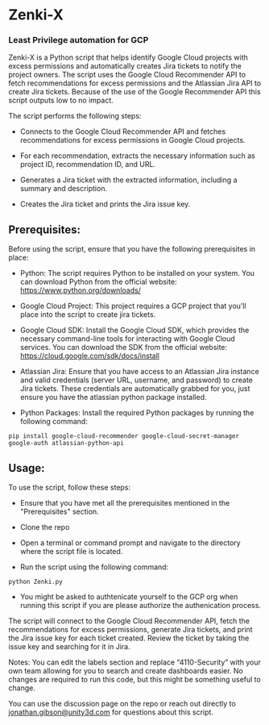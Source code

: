 # Zenki-X
### Least Privilege automation for GCP 

Zenki-X is a Python script that helps identify Google Cloud projects with excess permissions and automatically creates Jira tickets to notify the project owners. The script uses the Google Cloud Recommender API to fetch recommendations for excess permissions and the Atlassian Jira API to create Jira tickets. Because of the use of the Google Recommender API this script outputs low to no impact.

The script performs the following steps:

* Connects to the Google Cloud Recommender API and fetches recommendations for excess permissions in Google Cloud projects.

* For each recommendation, extracts the necessary information such as project ID, recommendation ID, and URL.

* Generates a Jira ticket with the extracted information, including a summary and description.

* Creates the Jira ticket and prints the Jira issue key.


## Prerequisites:
Before using the script, ensure that you have the following prerequisites in place:

* Python: The script requires Python to be installed on your system. You can download Python from the official website: https://www.python.org/downloads/

* Google Cloud Project: This project requires a GCP project that you’ll place into the script to create jira tickets.

* Google Cloud SDK: Install the Google Cloud SDK, which provides the necessary command-line tools for interacting with Google Cloud services. You can download the SDK from the official website: https://cloud.google.com/sdk/docs/install

* Atlassian Jira: Ensure that you have access to an Atlassian Jira instance and valid credentials (server URL, username, and password) to create Jira tickets. These credentials are automatically grabbed for you, just ensure you have the atlassian python package installed.

* Python Packages: Install the required Python packages by running the following command:
```
pip install google-cloud-recommender google-cloud-secret-manager google-auth atlassian-python-api
```
## Usage:
To use the script, follow these steps:

* Ensure that you have met all the prerequisites mentioned in the "Prerequisites" section.

* Clone the repo

* Open a terminal or command prompt and navigate to the directory where the script file is located.

* Run the script using the following command:

```
python Zenki.py
```

* You might be asked to authtenicate yourself to the GCP org when running this script if you are please authorize the authenication process. 


The script will connect to the Google Cloud Recommender API, fetch the recommendations for excess permissions, generate Jira tickets, and print the Jira issue key for each ticket created. Review the ticket by taking the issue key and searching for it in Jira. 

Notes: You can edit the labels section and replace “4110-Security” with your own team allowing for you to search and create dashboards easier. No changes are required to run this code, but this might be something useful to change. 

You can use the discussion page on the repo or reach out directly to jonathan.gibson@unity3d.com for questions about this script. 
